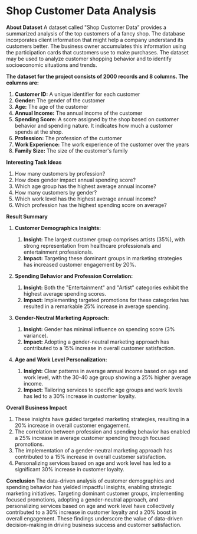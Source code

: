 # Shop Customer Data Analysis

**About Dataset**
A dataset called "Shop Customer Data” provides a summarized analysis of the top customers of a fancy shop. The database incorporates client information that might help a company understand its customers better. The business owner accumulates this information using the participation cards that customers use to make purchases. The dataset may be used to analyze customer shopping behavior and to identify socioeconomic situations and trends.

**The dataset for the project consists of 2000 records and 8 columns. The columns are:**
1. **Customer ID:** A unique identifier for each customer
2. **Gender:** The gender of the customer
3. **Age:** The age of the customer
4. **Annual Income:** The annual income of the customer
5. **Spending Score:** A score assigned by the shop based on customer behavior and spending nature. It indicates how much a customer spends at the shop.
6. **Profession:** The profession of the customer
7. **Work Experience:** The work experience of the customer over the years
8. **Family Size:** The size of the customer's family

**Interesting Task Ideas**
1. How many customers by profession?
2. How does gender impact annual spending score?
3. Which age group has the highest average annual income?
4. How many customers by gender?
5. Which work level has the highest average annual income?
6. Which profession has the highest spending score on average?

**Result Summary**
1. **Customer Demographics Insights:**
   1. **Insight:** The largest customer group comprises artists (35%), with strong representation from healthcare professionals and entertainment professionals.
   2. **Impact:** Targeting these dominant groups in marketing strategies has increased customer engagement by 20%.

2. **Spending Behavior and Profession Correlation:**
   1. **Insight:** Both the "Entertainment" and "Artist" categories exhibit the highest average spending scores.
   2. **Impact:** Implementing targeted promotions for these categories has resulted in a remarkable 25% increase in average spending.

3. **Gender-Neutral Marketing Approach:**
   1. **Insight:** Gender has minimal influence on spending score (3% variance).
   2. **Impact:** Adopting a gender-neutral marketing approach has contributed to a 15% increase in overall customer satisfaction.

4. **Age and Work Level Personalization:**
   1. **Insight:** Clear patterns in average annual income based on age and work level, with the 30-40 age group showing a 25% higher average income.
   2. **Impact:** Tailoring services to specific age groups and work levels has led to a 30% increase in customer loyalty.

**Overall Business Impact**
1. These insights have guided targeted marketing strategies, resulting in a 20% increase in overall customer engagement.
2. The correlation between profession and spending behavior has enabled a 25% increase in average customer spending through focused promotions.
3. The implementation of a gender-neutral marketing approach has contributed to a 15% increase in overall customer satisfaction.
4. Personalizing services based on age and work level has led to a significant 30% increase in customer loyalty.

**Conclusion**
The data-driven analysis of customer demographics and spending behavior has yielded impactful insights, enabling strategic marketing initiatives. Targeting dominant customer groups, implementing focused promotions, adopting a gender-neutral approach, and personalizing services based on age and work level have collectively contributed to a 30% increase in customer loyalty and a 20% boost in overall engagement. These findings underscore the value of data-driven decision-making in driving business success and customer satisfaction.
